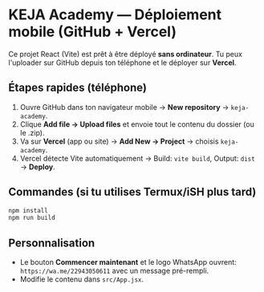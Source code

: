 
# KEJA Academy — Déploiement mobile (GitHub + Vercel)

Ce projet React (Vite) est prêt à être déployé **sans ordinateur**.
Tu peux l'uploader sur GitHub depuis ton téléphone et le déployer sur **Vercel**.

## Étapes rapides (téléphone)
1. Ouvre GitHub dans ton navigateur mobile → **New repository** → `keja-academy`.
2. Clique **Add file → Upload files** et envoie tout le contenu du dossier (ou le .zip).
3. Va sur **Vercel** (app ou site) → **Add New → Project** → choisis `keja-academy`.
4. Vercel détecte Vite automatiquement → Build: `vite build`, Output: `dist` → **Deploy**.

## Commandes (si tu utilises Termux/iSH plus tard)
```bash
npm install
npm run build
```

## Personnalisation
- Le bouton **Commencer maintenant** et le logo WhatsApp ouvrent: `https://wa.me/22943050611` avec un message pré-rempli.
- Modifie le contenu dans `src/App.jsx`.
